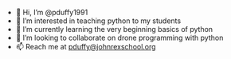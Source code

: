 - 👋 Hi, I’m @pduffy1991
- 👀 I’m interested in teaching python to my students 
- 🌱 I’m currently learning the very beginning basics of python
- 💞️ I’m looking to collaborate on drone programming with python
- 📫 Reach me at pduffy@johnrexschool.org

<!---
pduffy1991/pduffy1991 is a ✨ special ✨ repository because its `README.md` (this file) appears on your GitHub profile.
You can click the Preview link to take a look at your changes.
--->
